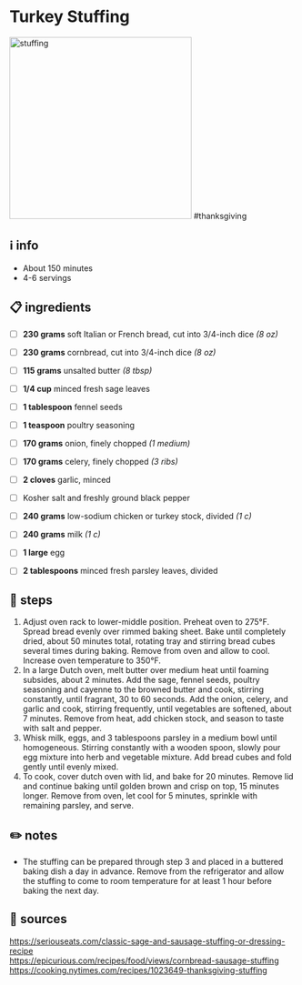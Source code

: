 # Turkey Stuffing  
<img src="https://assets.epicurious.com/photos/5fa16f9b0c1b5e2f46e00049/1:1/w_1920,c_limit/Our-Favorite-Thanksgiving-Stuffing-with-Sausage-and-Cornbread-07092017_V1_final.jpg" alt="stuffing" width="320"/>
#thanksgiving

## ℹ️ info  
* About 150 minutes  
* 4-6 servings  

## 📋 ingredients  
- [ ] **230	grams**	soft Italian or French bread, cut into 3/4-inch dice *(8 oz)*
- [ ] **230	grams**	cornbread, cut into 3/4-inch dice *(8 oz)*

- [ ] **115	grams**	unsalted butter *(8 tbsp)*

- [ ] **1/4	cup**	minced fresh sage leaves
- [ ] **1	tablespoon**	fennel seeds
- [ ] **1	teaspoon**	poultry seasoning

- [ ] **170	grams**	onion, finely chopped *(1 medium)*
- [ ] **170	grams**	celery, finely chopped *(3 ribs)*
- [ ] **2	cloves**	garlic, minced

- [ ] Kosher salt and freshly ground black pepper

- [ ] **240	grams**	low-sodium chicken or turkey stock, divided *(1 c)*
- [ ] **240	grams**	milk *(1 c)*

- [ ] **1	large**	egg
- [ ] **2	tablespoons**	minced fresh parsley leaves, divided

## 🔪 steps  
1. Adjust oven rack to lower-middle position. Preheat oven to 275°F. Spread bread evenly over rimmed baking sheet. Bake until completely dried, about 50 minutes total, rotating tray and stirring bread cubes several times during baking. Remove from oven and allow to cool. Increase oven temperature to 350°F.
2. In a large Dutch oven, melt butter over medium heat until foaming subsides, about 2 minutes. Add the sage, fennel seeds, poultry seasoning and cayenne to the browned butter and cook, stirring constantly, until fragrant, 30 to 60 seconds. Add the onion, celery, and garlic and cook, stirring frequently, until vegetables are softened, about 7 minutes. Remove from heat, add chicken stock, and season to taste with salt and pepper.
3. Whisk milk, eggs, and 3 tablespoons parsley in a medium bowl until homogeneous. Stirring constantly with a wooden spoon, slowly pour egg mixture into herb and vegetable mixture. Add bread cubes and fold gently until evenly mixed.
4. To cook, cover dutch oven with lid, and bake for 20 minutes. Remove lid and continue baking until golden brown and crisp on top, 15 minutes longer. Remove from oven, let cool for 5 minutes, sprinkle with remaining parsley, and serve. 

## ✏️ notes  
* The stuffing can be prepared through step 3 and placed in a buttered baking dish a day in advance. Remove from the refrigerator and allow the stuffing to come to room temperature for at least 1 hour before baking the next day.

## 🔗 sources  
https://seriouseats.com/classic-sage-and-sausage-stuffing-or-dressing-recipe  
https://epicurious.com/recipes/food/views/cornbread-sausage-stuffing  
https://cooking.nytimes.com/recipes/1023649-thanksgiving-stuffing  
